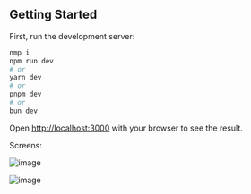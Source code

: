
## Getting Started

First, run the development server:

```bash
nmp i
npm run dev
# or
yarn dev
# or
pnpm dev
# or
bun dev
```

Open [http://localhost:3000](http://localhost:3000) with your browser to see the result.

Screens:

![image](https://github.com/user-attachments/assets/a67fc627-7b4a-4cea-868e-353b38088963)

![image](https://github.com/user-attachments/assets/8970217b-61b8-4159-a8eb-82cb7fe90934)




